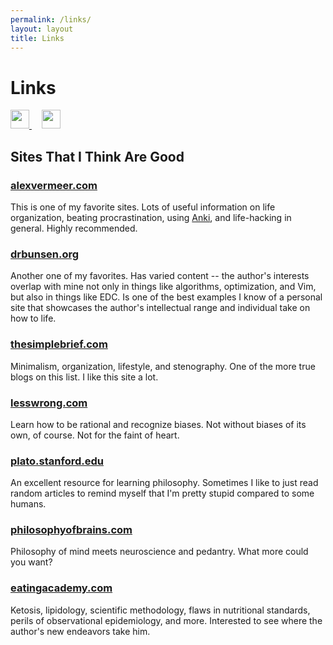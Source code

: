 ```yaml
---
permalink: /links/
layout: layout
title: Links
---
```


<div class="center">

   <h1>Links</h1>

   <a href="https://github.com/StevenTammen/steventammen.github.io/edit/master/pages/links.md" target="_blank">
     <img src="https://steventammen.github.io/assets/images/GitHub.png" height="30" width="30">
   </a> &nbsp; &nbsp;

   <a href="http://prose.io/#StevenTammen/steventammen.github.io/edit/master/pages/links.md" target="_blank">
     <img src="https://steventammen.github.io/assets/images/Prose.png" height="30" width="30">
   </a>

</div>

## Sites That I Think Are Good

### [alexvermeer.com](https://alexvermeer.com/)

This is one of my favorite sites. Lots of useful information on life organization, beating procrastination, using [Anki](https://apps.ankiweb.net/), and life-hacking in general. Highly recommended.

### [drbunsen.org](http://www.drbunsen.org/)

Another one of my favorites. Has varied content -- the author's interests overlap with mine not only in things like algorithms, optimization, and Vim, but also in things like EDC. Is one of the best examples I know of a personal site that showcases the author's intellectual range and individual take on how to life.

### [thesimplebrief.com](http://www.thesimplebrief.com/)

Minimalism, organization, lifestyle, and stenography. One of the more true blogs on this list. I like this site a lot.

### [lesswrong.com](http://lesswrong.com/)

Learn how to be rational and recognize biases. Not without biases of its own, of course. Not for the faint of heart.

### [plato.stanford.edu](https://plato.stanford.edu/)

An excellent resource for learning philosophy. Sometimes I like to just read random articles to remind myself that I'm pretty stupid compared to some humans.

### [philosophyofbrains.com](http://philosophyofbrains.com/)

Philosophy of mind meets neuroscience and pedantry. What more could you want?

### [eatingacademy.com](http://eatingacademy.com/)

Ketosis, lipidology, scientific methodology, flaws in nutritional standards, perils of observational epidemiology, and more. Interested to see where the author's new endeavors take him.
